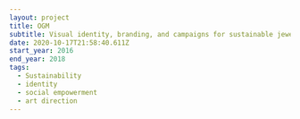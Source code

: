 ```yaml
---
layout: project
title: OGM
subtitle: Visual identity, branding, and campaigns for sustainable jewelry brand OGM.
date: 2020-10-17T21:58:40.611Z
start_year: 2016
end_year: 2018
tags:
  - Sustainability
  - identity
  - social empowerment
  - art direction
---
```

